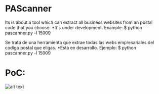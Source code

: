 # PAScanner

Its is about a tool which can extract all business websites from an postal code that you choose. 
*It's under development. 
Example:
$ python pascanner.py -l 15009 

Se trata de una herramienta que extrae todas las webs empresariales del codigo postal que eligas.
*Está en desarrollo.
Ejemplo:
$ python pascanner.py -l 15009 

# PoC:

![alt text](https://fotos.subefotos.com/5f198d9bc04ff9d689180470226752a7o.png)
